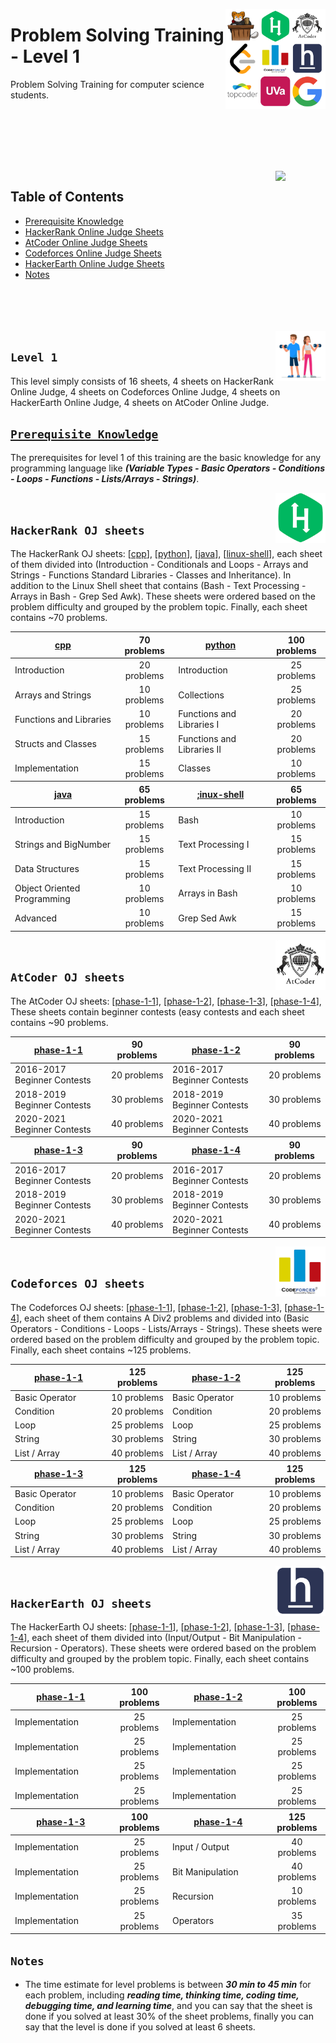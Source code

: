 <a href="/level-1/README.md"><img align="right" width="160" src="/logos/problem-solving-training.png"></img></a>

# Problem Solving Training - Level 1
Problem Solving Training for computer science students.

<br><br><br><br>

<br>
<a href="/level-1/README.md"><img align="right" width="80" src="https://github.com/cs-MohamedAyman/cs-MohamedAyman/blob/main/repos-icons/agenda.png"></img></a>

## Table of Contents
  * [Prerequisite Knowledge](#prerequisite-knowledge)
  * [HackerRank Online Judge Sheets](#hackerrank-oj-sheets)
  * [AtCoder Online Judge Sheets](#atcoder-oj-sheets)
  * [Codeforces Online Judge Sheets](#codeforces-oj-sheets)
  * [HackerEarth Online Judge Sheets](#hackerearth-oj-sheets)
  * [Notes](#notes)

<br><br><br><br>
<a href="/level-1/README.md"><img align="right" width="80" src="/logos/level-1.png"></img></a>

## `Level 1`

This level simply consists of 16 sheets, 4 sheets on HackerRank Online Judge, 4 sheets on Codeforces Online Judge, 4 sheets on HackerEarth Online Judge, 4 sheets on AtCoder Online Judge.

## [`Prerequisite Knowledge`](https://github.com/cs-MohamedAyman/Computer-Science-Trainings/blob/main/Programming-Languages-and-Object-Oriented/README.md)
The prerequisites for level 1 of this training are the basic knowledge for any programming language like ***(Variable Types - Basic Operators - Conditions - Loops - Functions - Lists/Arrays - Strings)***.

<a href="/level-1/README.md/#hackerrank-oj-sheets"><img align="right" width="80" src="/logos/hackerrank.png"></img></a>
<br>

## `HackerRank OJ sheets`

The HackerRank OJ sheets:
[[cpp](/level-1/hackerrank/cpp)],
[[python](/level-1/hackerrank/python)],
[[java](/level-1/hackerrank/java)],
[[linux-shell](/level-1/hackerrank/linux-shell)],
each sheet of them divided into (Introduction - Conditionals and Loops - Arrays and Strings - Functions Standard Libraries - Classes and Inheritance). In addition to the Linux Shell sheet that contains (Bash - Text Processing - Arrays in Bash - Grep Sed Awk). These sheets were ordered based on the problem difficulty and grouped by the problem topic. Finally, each sheet contains ~70 problems.

<table>
    <thead>
        <tr>
<th align="center" width="400px"><a href="/level-1/hackerrank/cpp">cpp</a></th>
<th align="center" width="150px">70 problems</th>
<th align="center" width="400px"><a href="/level-1/hackerrank/python">python</a></th>
<th align="center" width="150px">100 problems</th>
        </tr>
    </thead>
    <tbody>
        <tr><td>Introduction               </td><td align="center">20 problems</td>
            <td>Introduction               </td><td align="center">25 problems</td></tr>
        <tr><td>Arrays and Strings         </td><td align="center">10 problems</td>
            <td>Collections                </td><td align="center">25 problems</td></tr>
        <tr><td>Functions and Libraries    </td><td align="center">10 problems</td>
            <td>Functions and Libraries I  </td><td align="center">20 problems</td></tr>
        <tr><td>Structs and Classes        </td><td align="center">15 problems</td>
            <td>Functions and Libraries II </td><td align="center">20 problems</td></tr>
        <tr><td>Implementation             </td><td align="center">15 problems</td>
            <td>Classes                    </td><td align="center">10 problems</td></tr>
    </tbody>
    <thead>
        <tr>
<th align="center" width="400px"><a href="/level-1/hackerrank/java">java</a></th>
<th align="center" width="150px">65 problems</th>
<th align="center" width="400px"><a href="/level-1/hackerrank/linux-shell">;inux-shell</a></th>
<th align="center" width="150px">65 problems</th>
        </tr>
    </thead>
    <tbody>
        <tr><td>Introduction               </td><td align="center">15 problems</td>
            <td>Bash                       </td><td align="center">10 problems</td></tr>
        <tr><td>Strings and BigNumber      </td><td align="center">15 problems</td>
            <td>Text Processing I          </td><td align="center">15 problems</td></tr>
        <tr><td>Data Structures            </td><td align="center">15 problems</td>
            <td>Text Processing II         </td><td align="center">15 problems</td></tr>
        <tr><td>Object Oriented Programming</td><td align="center">10 problems</td>
            <td>Arrays in Bash             </td><td align="center">10 problems</td></tr>
        <tr><td>Advanced                   </td><td align="center">10 problems</td>
            <td>Grep Sed Awk               </td><td align="center">15 problems</td></tr>
    </tbody>
</table>

<a href="/level-1/README.md/#atcoder-oj-sheets"><img align="right" width="80" src="/logos/atcoder.png"></img></a>
<br>

## `AtCoder OJ sheets`

The AtCoder OJ sheets:
[[phase-1-1](/level-1/atcoder/phase-1-1)],
[[phase-1-2](/level-1/atcoder/phase-1-2)],
[[phase-1-3](/level-1/atcoder/phase-1-3)],
[[phase-1-4](/level-1/atcoder/phase-1-4)],
These sheets contain beginner contests (easy contests and each sheet contains ~90 problems.

<table>
    <thead>
        <tr>
<th align="center" width="400px"><a href="/level-1/atcoder/phase-1-1">phase-1-1</a></th>
<th align="center" width="150px">90 problems</th>
<th align="center" width="400px"><a href="/level-1/atcoder/phase-1-2">phase-1-2</a></th>
<th align="center" width="150px">90 problems</th>
        </tr>
    </thead>
    <tbody>
        <tr><td>2016-2017 Beginner Contests</td><td align="center">20 problems</td>
            <td>2016-2017 Beginner Contests</td><td align="center">20 problems</td></tr>
        <tr><td>2018-2019 Beginner Contests</td><td align="center">30 problems</td>
            <td>2018-2019 Beginner Contests</td><td align="center">30 problems</td></tr>
        <tr><td>2020-2021 Beginner Contests</td><td align="center">40 problems</td>
            <td>2020-2021 Beginner Contests</td><td align="center">40 problems</td></tr>
    </tbody>
    <thead>
        <tr>
<th align="center" width="400px"><a href="/level-1/atcoder/phase-1-3">phase-1-3</a></th>
<th align="center" width="150px">90 problems</th>
<th align="center" width="400px"><a href="/level-1/atcoder/phase-1-4">phase-1-4</a></th>
<th align="center" width="150px">90 problems</th>
        </tr>
    </thead>
    <tbody>
        <tr><td>2016-2017 Beginner Contests</td><td align="center">20 problems</td>
            <td>2016-2017 Beginner Contests</td><td align="center">20 problems</td></tr>
        <tr><td>2018-2019 Beginner Contests</td><td align="center">30 problems</td>
            <td>2018-2019 Beginner Contests</td><td align="center">30 problems</td></tr>
        <tr><td>2020-2021 Beginner Contests</td><td align="center">40 problems</td>
            <td>2020-2021 Beginner Contests</td><td align="center">40 problems</td></tr>
    </tbody>
</table>

<a href="/level-1/README.md/#codeforces-oj-sheets"><img align="right" width="80" src="/logos/codeforces.png"></img></a>
<br>

## `Codeforces OJ sheets`

The Codeforces OJ sheets:
[[phase-1-1](/level-1/codeforces/phase-1-1)],
[[phase-1-2](/level-1/codeforces/phase-1-2)],
[[phase-1-3](/level-1/codeforces/phase-1-3)],
[[phase-1-4](/level-1/codeforces/phase-1-4)],
each sheet of them contains A Div2 problems and divided into (Basic Operators - Conditions - Loops - Lists/Arrays - Strings). These sheets were ordered based on the problem difficulty and grouped by the problem topic. Finally, each sheet contains ~125 problems.

<table>
    <thead>
        <tr>
<th align="center" width="400px"><a href="/level-1/codeforces/phase-1-1">phase-1-1</a></th>
<th align="center" width="150px">125 problems</th>
<th align="center" width="400px"><a href="/level-1/codeforces/phase-1-2">phase-1-2</a></th>
<th align="center" width="150px">125 problems</th>
        </tr>
    </thead>
    <tbody>
        <tr><td>Basic Operator</td><td align="center">10 problems</td>
            <td>Basic Operator</td><td align="center">10 problems</td></tr>
        <tr><td>Condition     </td><td align="center">20 problems</td>
            <td>Condition     </td><td align="center">20 problems</td></tr>
        <tr><td>Loop          </td><td align="center">25 problems</td>
            <td>Loop          </td><td align="center">25 problems</td></tr>
        <tr><td>String        </td><td align="center">30 problems</td>
            <td>String        </td><td align="center">30 problems</td></tr>
        <tr><td>List / Array  </td><td align="center">40 problems</td>
            <td>List / Array  </td><td align="center">40 problems</td></tr>
    </tbody>
    <thead>
        <tr>
<th align="center" width="400px"><a href="/level-1/codeforces/phase-1-3">phase-1-3</a></th>
<th align="center" width="150px">125 problems</th>
<th align="center" width="400px"><a href="/level-1/codeforces/phase-1-4">phase-1-4</a></th>
<th align="center" width="150px">125 problems</th>
        </tr>
    </thead>
    <tbody>
        <tr><td>Basic Operator</td><td align="center">10 problems</td>
            <td>Basic Operator</td><td align="center">10 problems</td></tr>
        <tr><td>Condition     </td><td align="center">20 problems</td>
            <td>Condition     </td><td align="center">20 problems</td></tr>
        <tr><td>Loop          </td><td align="center">25 problems</td>
            <td>Loop          </td><td align="center">25 problems</td></tr>
        <tr><td>String        </td><td align="center">30 problems</td>
            <td>String        </td><td align="center">30 problems</td></tr>
        <tr><td>List / Array  </td><td align="center">40 problems</td>
            <td>List / Array  </td><td align="center">40 problems</td></tr>
    </tbody>
</table>

<a href="/level-1/README.md/#hackerearth-oj-sheets"><img align="right" width="80" src="/logos/hackerearth.png"></img></a>
<br>

## `HackerEarth OJ sheets`

The HackerEarth OJ sheets:
[[phase-1-1](/level-1/hackerearth/phase-1-1)],
[[phase-1-2](/level-1/hackerearth/phase-1-2)],
[[phase-1-3](/level-1/hackerearth/phase-1-3)],
[[phase-1-4](/level-1/hackerearth/phase-1-4)],
each sheet of them divided into (Input/Output - Bit Manipulation - Recursion - Operators). These sheets were ordered based on the problem difficulty and grouped by the problem topic. Finally, each sheet contains ~100 problems.

<table>
    <thead>
        <tr>
<th align="center" width="400px"><a href="/level-1/hackerearth/phase-1-1">phase-1-1</a></th>
<th align="center" width="150px">100 problems</th>
<th align="center" width="400px"><a href="/level-1/hackerearth/phase-1-2">phase-1-2</a></th>
<th align="center" width="150px">100 problems</th>
        </tr>
    </thead>
    <tbody>
        <tr><td>Implementation</td><td align="center">25 problems</td>
            <td>Implementation</td><td align="center">25 problems</td></tr>
        <tr><td>Implementation</td><td align="center">25 problems</td>
            <td>Implementation</td><td align="center">25 problems</td></tr>
        <tr><td>Implementation</td><td align="center">25 problems</td>
            <td>Implementation</td><td align="center">25 problems</td></tr>
        <tr><td>Implementation</td><td align="center">25 problems</td>
            <td>Implementation</td><td align="center">25 problems</td></tr>
    </tbody>
    <thead>
        <tr>
<th align="center" width="400px"><a href="/level-1/hackerearth/phase-1-3">phase-1-3</a></th>
<th align="center" width="150px">100 problems</th>
<th align="center" width="400px"><a href="/level-1/hackerearth/phase-1-4">phase-1-4</a></th>
<th align="center" width="150px">125 problems</th>
        </tr>
    </thead>
    <tbody>
        <tr><td>Implementation  </td><td align="center">25 problems</td>
            <td>Input / Output  </td><td align="center">40 problems</td></tr>
        <tr><td>Implementation  </td><td align="center">25 problems</td>
            <td>Bit Manipulation</td><td align="center">40 problems</td></tr>
        <tr><td>Implementation  </td><td align="center">25 problems</td>
            <td>Recursion       </td><td align="center">10 problems</td></tr>
        <tr><td>Implementation  </td><td align="center">25 problems</td>
            <td>Operators       </td><td align="center">35 problems</td></tr>
    </tbody>
</table>

## `Notes`

* The time estimate for level problems is between ***30 min to 45 min*** for each problem, including ***reading time, thinking time, coding time, debugging time, and learning time***, and you can say that the sheet is done if you solved at least 30% of the sheet problems, finally you can say that the level is done if you solved at least 6 sheets.

<br>
